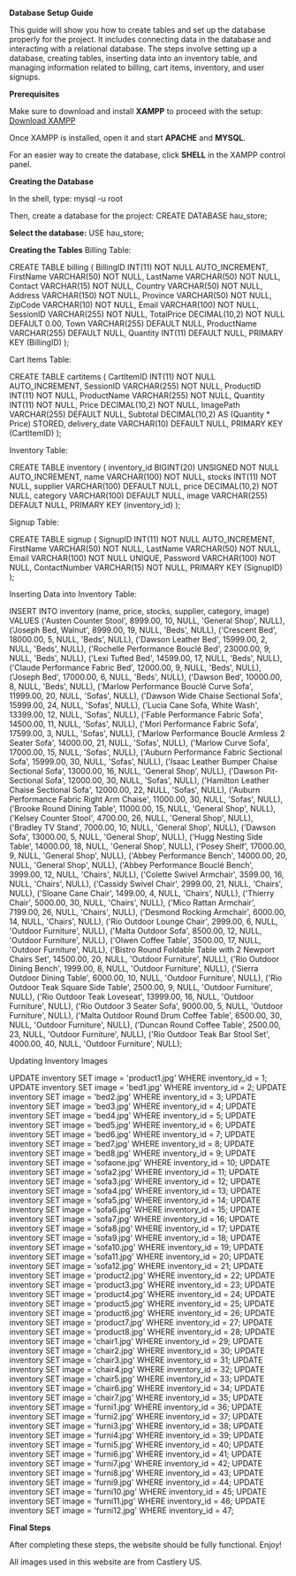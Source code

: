 **Database Setup Guide**

This guide will show you how to create tables and set up the database properly for the project. It includes connecting data in the database and interacting with a relational database. The steps involve setting up a database, creating tables, inserting data into an inventory table, and managing information related to billing, cart items, inventory, and user signups.

**Prerequisites**

Make sure to download and install **XAMPP** to proceed with the setup:
[Download XAMPP](https://www.apachefriends.org/download.html)

Once XAMPP is installed, open it and start **APACHE** and **MYSQL**.

For an easier way to create the database, click **SHELL** in the XAMPP control panel.

**Creating the Database**

In the shell, type:
mysql -u root

Then, create a database for the project:
CREATE DATABASE hau_store;

**Select the database:**
USE hau_store;


**Creating the Tables**
Billing Table:

CREATE TABLE billing (
    BillingID INT(11) NOT NULL AUTO_INCREMENT,
    FirstName VARCHAR(50) NOT NULL,
    LastName VARCHAR(50) NOT NULL,
    Contact VARCHAR(15) NOT NULL,
    Country VARCHAR(50) NOT NULL,
    Address VARCHAR(150) NOT NULL,
    Province VARCHAR(50) NOT NULL,
    ZipCode VARCHAR(10) NOT NULL,
    Email VARCHAR(100) NOT NULL,
    SessionID VARCHAR(255) NOT NULL,
    TotalPrice DECIMAL(10,2) NOT NULL DEFAULT 0.00,
    Town VARCHAR(255) DEFAULT NULL,
    ProductName VARCHAR(255) DEFAULT NULL,
    Quantity INT(11) DEFAULT NULL,
    PRIMARY KEY (BillingID)
);


Cart Items Table:

CREATE TABLE cartitems (
    CartItemID INT(11) NOT NULL AUTO_INCREMENT,
    SessionID VARCHAR(255) NOT NULL,
    ProductID INT(11) NOT NULL,
    ProductName VARCHAR(255) NOT NULL,
    Quantity INT(11) NOT NULL,
    Price DECIMAL(10,2) NOT NULL,
    ImagePath VARCHAR(255) DEFAULT NULL,
    Subtotal DECIMAL(10,2) AS (Quantity * Price) STORED,
    delivery_date VARCHAR(10) DEFAULT NULL,
    PRIMARY KEY (CartItemID)
);

Inventory Table:

CREATE TABLE inventory (
    inventory_id BIGINT(20) UNSIGNED NOT NULL AUTO_INCREMENT,
    name VARCHAR(100) NOT NULL,
    stocks INT(11) NOT NULL,
    supplier VARCHAR(100) DEFAULT NULL,
    price DECIMAL(10,2) NOT NULL,
    category VARCHAR(100) DEFAULT NULL,
    image VARCHAR(255) DEFAULT NULL,
    PRIMARY KEY (inventory_id)
);

Signup Table:

CREATE TABLE signup (
    SignupID INT(11) NOT NULL AUTO_INCREMENT,
    FirstName VARCHAR(50) NOT NULL,
    LastName VARCHAR(50) NOT NULL,
    Email VARCHAR(100) NOT NULL UNIQUE,
    Password VARCHAR(100) NOT NULL,
    ContactNumber VARCHAR(15) NOT NULL,
    PRIMARY KEY (SignupID)
);

Inserting Data into Inventory Table:

INSERT INTO inventory 
    (name, price, stocks, supplier, category, image) 
VALUES
    ('Austen Counter Stool', 8999.00, 10, NULL, 'General Shop', NULL),
    ('Joseph Bed, Walnut', 8999.00, 19, NULL, 'Beds', NULL),
    ('Crescent Bed', 18000.00, 5, NULL, 'Beds', NULL),
    ('Dawson Leather Bed', 15999.00, 2, NULL, 'Beds', NULL),
    ('Rochelle Performance Bouclé Bed', 23000.00, 9, NULL, 'Beds', NULL),
    ('Lexi Tufted Bed', 14599.00, 17, NULL, 'Beds', NULL),
    ('Claude Performance Fabric Bed', 12000.00, 9, NULL, 'Beds', NULL),
    ('Joseph Bed', 17000.00, 6, NULL, 'Beds', NULL),
    ('Dawson Bed', 10000.00, 8, NULL, 'Beds', NULL),
    ('Marlow Performance Bouclé Curve Sofa', 11999.00, 20, NULL, 'Sofas', NULL),
    ('Dawson Wide Chaise Sectional Sofa', 15999.00, 24, NULL, 'Sofas', NULL),
    ('Lucia Cane Sofa, White Wash', 13399.00, 12, NULL, 'Sofas', NULL),
    ('Fable Performance Fabric Sofa', 14500.00, 11, NULL, 'Sofas', NULL),
    ('Mori Performance Fabric Sofa', 17599.00, 3, NULL, 'Sofas', NULL),
    ('Marlow Performance Bouclé Armless 2 Seater Sofa', 14000.00, 21, NULL, 'Sofas', NULL),
    ('Marlow Curve Sofa', 17000.00, 15, NULL, 'Sofas', NULL),
    ('Auburn Performance Fabric Sectional Sofa', 15999.00, 30, NULL, 'Sofas', NULL),
    ('Isaac Leather Bumper Chaise Sectional Sofa', 13000.00, 16, NULL, 'General Shop', NULL),
    ('Dawson Pit-Sectional Sofa', 12000.00, 30, NULL, 'Sofas', NULL),
    ('Hamilton Leather Chaise Sectional Sofa', 12000.00, 22, NULL, 'Sofas', NULL),
    ('Auburn Performance Fabric Right Arm Chaise', 11000.00, 30, NULL, 'Sofas', NULL),
    ('Brooke Round Dining Table', 11000.00, 15, NULL, 'General Shop', NULL),
    ('Kelsey Counter Stool', 4700.00, 26, NULL, 'General Shop', NULL),
    ('Bradley TV Stand', 7000.00, 10, NULL, 'General Shop', NULL),
    ('Dawson Sofa', 13000.00, 5, NULL, 'General Shop', NULL),
    ('Hugg Nesting Side Table', 14000.00, 18, NULL, 'General Shop', NULL),
    ('Posey Shelf', 17000.00, 9, NULL, 'General Shop', NULL),
    ('Abbey Performance Bench', 14000.00, 20, NULL, 'General Shop', NULL),
    ('Abbey Performance Bouclé Bench', 3999.00, 12, NULL, 'Chairs', NULL),
    ('Colette Swivel Armchair', 3599.00, 16, NULL, 'Chairs', NULL),
    ('Cassidy Swivel Chair', 2999.00, 21, NULL, 'Chairs', NULL),
    ('Sloane Cane Chair', 1499.00, 4, NULL, 'Chairs', NULL),
    ('Thierry Chair', 5000.00, 30, NULL, 'Chairs', NULL),
    ('Mico Rattan Armchair', 7199.00, 26, NULL, 'Chairs', NULL),
    ('Desmond Rocking Armchair', 6000.00, 14, NULL, 'Chairs', NULL),
    ('Rio Outdoor Lounge Chair', 2999.00, 6, NULL, 'Outdoor Furniture', NULL),
    ('Malta Outdoor Sofa', 8500.00, 12, NULL, 'Outdoor Furniture', NULL),
    ('Olwen Coffee Table', 3500.00, 17, NULL, 'Outdoor Furniture', NULL),
    ('Bistro Round Foldable Table with 2 Newport Chairs Set', 14500.00, 20, NULL, 'Outdoor Furniture', NULL),
    ('Rio Outdoor Dining Bench', 1999.00, 8, NULL, 'Outdoor Furniture', NULL),
    ('Sierra Outdoor Dining Table', 6000.00, 10, NULL, 'Outdoor Furniture', NULL),
    ('Rio Outdoor Teak Square Side Table', 2500.00, 9, NULL, 'Outdoor Furniture', NULL),
    ('Rio Outdoor Teak Loveseat', 13999.00, 16, NULL, 'Outdoor Furniture', NULL),
    ('Rio Outdoor 3 Seater Sofa', 9000.00, 5, NULL, 'Outdoor Furniture', NULL),
    ('Malta Outdoor Round Drum Coffee Table', 6500.00, 30, NULL, 'Outdoor Furniture', NULL),
    ('Duncan Round Coffee Table', 2500.00, 23, NULL, 'Outdoor Furniture', NULL),
    ('Rio Outdoor Teak Bar Stool Set', 4000.00, 40, NULL, 'Outdoor Furniture', NULL);

 Updating Inventory Images

UPDATE inventory SET image = 'product1.jpg' WHERE inventory_id = 1;
UPDATE inventory SET image = 'bed1.jpg' WHERE inventory_id = 2;
UPDATE inventory SET image = 'bed2.jpg' WHERE inventory_id = 3;
UPDATE inventory SET image = 'bed3.jpg' WHERE inventory_id = 4;
UPDATE inventory SET image = 'bed4.jpg' WHERE inventory_id = 5;
UPDATE inventory SET image = 'bed5.jpg' WHERE inventory_id = 6;
UPDATE inventory SET image = 'bed6.jpg' WHERE inventory_id = 7;
UPDATE inventory SET image = 'bed7.jpg' WHERE inventory_id = 8;
UPDATE inventory SET image = 'bed8.jpg' WHERE inventory_id = 9;
UPDATE inventory SET image = 'sofaone.jpg' WHERE inventory_id = 10;
UPDATE inventory SET image = 'sofa2.jpg' WHERE inventory_id = 11;
UPDATE inventory SET image = 'sofa3.jpg' WHERE inventory_id = 12;
UPDATE inventory SET image = 'sofa4.jpg' WHERE inventory_id = 13;
UPDATE inventory SET image = 'sofa5.jpg' WHERE inventory_id = 14;
UPDATE inventory SET image = 'sofa6.jpg' WHERE inventory_id = 15;
UPDATE inventory SET image = 'sofa7.jpg' WHERE inventory_id = 16;
UPDATE inventory SET image = 'sofa8.jpg' WHERE inventory_id = 17;
UPDATE inventory SET image = 'sofa9.jpg' WHERE inventory_id = 18;
UPDATE inventory SET image = 'sofa10.jpg' WHERE inventory_id = 19;
UPDATE inventory SET image = 'sofa11.jpg' WHERE inventory_id = 20;
UPDATE inventory SET image = 'sofa12.jpg' WHERE inventory_id = 21;
UPDATE inventory SET image = 'product2.jpg' WHERE inventory_id = 22;
UPDATE inventory SET image = 'product3.jpg' WHERE inventory_id = 23;
UPDATE inventory SET image = 'product4.jpg' WHERE inventory_id = 24;
UPDATE inventory SET image = 'product5.jpg' WHERE inventory_id = 25;
UPDATE inventory SET image = 'product6.jpg' WHERE inventory_id = 26;
UPDATE inventory SET image = 'product7.jpg' WHERE inventory_id = 27;
UPDATE inventory SET image = 'product8.jpg' WHERE inventory_id = 28;
UPDATE inventory SET image = 'chair1.jpg' WHERE inventory_id = 29;
UPDATE inventory SET image = 'chair2.jpg' WHERE inventory_id = 30;
UPDATE inventory SET image = 'chair3.jpg' WHERE inventory_id = 31;
UPDATE inventory SET image = 'chair4.jpg' WHERE inventory_id = 32;
UPDATE inventory SET image = 'chair5.jpg' WHERE inventory_id = 33;
UPDATE inventory SET image = 'chair6.jpg' WHERE inventory_id = 34;
UPDATE inventory SET image = 'chair7.jpg' WHERE inventory_id = 35;
UPDATE inventory SET image = 'furni1.jpg' WHERE inventory_id = 36;
UPDATE inventory SET image = 'furni2.jpg' WHERE inventory_id = 37;
UPDATE inventory SET image = 'furni3.jpg' WHERE inventory_id = 38;
UPDATE inventory SET image = 'furni4.jpg' WHERE inventory_id = 39;
UPDATE inventory SET image = 'furni5.jpg' WHERE inventory_id = 40;
UPDATE inventory SET image = 'furni6.jpg' WHERE inventory_id = 41;
UPDATE inventory SET image = 'furni7.jpg' WHERE inventory_id = 42;
UPDATE inventory SET image = 'furni8.jpg' WHERE inventory_id = 43;
UPDATE inventory SET image = 'furni9.jpg' WHERE inventory_id = 44;
UPDATE inventory SET image = 'furni10.jpg' WHERE inventory_id = 45;
UPDATE inventory SET image = 'furni11.jpg' WHERE inventory_id = 46;
UPDATE inventory SET image = 'furni12.jpg' WHERE inventory_id = 47;

**Final Steps**

After completing these steps, the website should be fully functional. Enjoy!

All images used in this website are from Castlery US.
